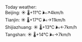 Today weather:  
Beijing: ☀️   🌡️+11°C 🌬️↗4km/h  
Tianjin: ☀️   🌡️+17°C 🌬️→11km/h  
Shijiazhuang: ☀️   🌡️+13°C 🌬️←7km/h  
Tangshan: ☀️   🌡️+14°C 🌬️→7km/h  
